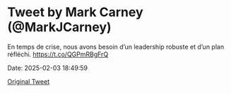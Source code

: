 # Tweet by Mark Carney (@MarkJCarney)

En temps de crise, nous avons besoin d’un leadership robuste et d’un plan réfléchi. https://t.co/QGPmRBgFrQ

Date: 2025-02-03 18:49:59

[Original Tweet](https://x.com/MarkJCarney/status/1886487315138404739)
